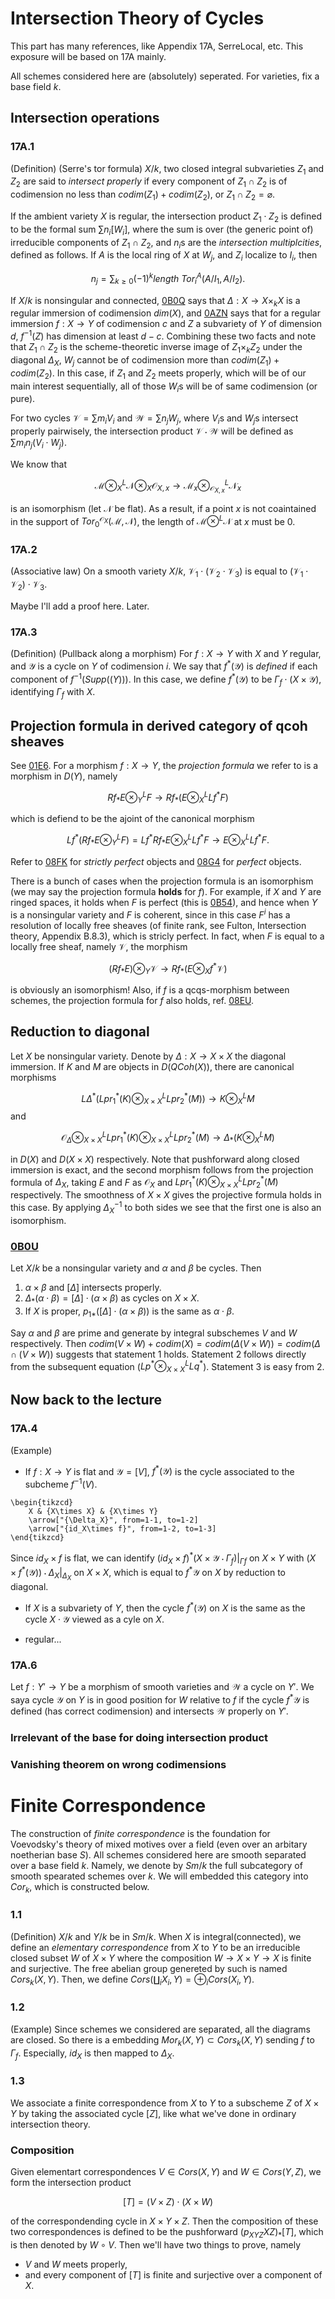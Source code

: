 # Intersection Theory of Cycles

This part has many references, like Appendix 17A, SerreLocal, etc. This exposure will be based on 17A mainly.

All schemes considered here are (absolutely) seperated. For varieties, fix a base field $k$.

## Intersection operations

### 17A.1 
(Definition) (Serre's tor formula) $X/k$, two closed integral subvarieties $Z_1$ and $Z_2$ are said to *intersect properly* if every component of $Z_1\cap Z_2$ is of codimension no less than $codim(Z_1)+codim(Z_2)$, or $Z_1\cap Z_2=\varnothing$.

If the ambient variety $X$ is regular, the intersection product $Z_1\cdot Z_2$ is defined to be the formal sum $\sum n_i[W_i]$, where the sum is over (the generic point of) irreducible components of $Z_1\cap Z_2$, and $n_i$s are the *intersection multiplcities*, defined as follows. If $A$ is the local ring of $X$ at $W_j$, and $Z_i$ localize to $I_i$, then

$$ n_j=\sum_{k\geq 0}(-1)^k length\ Tor_i^A(A/I_1,A/I_2). $$

If $X/k$ is nonsingular and connected, [0B0Q](https://stacks.math.columbia.edu/tag/0B0Q) says that $\Delta:X\rightarrow X\times_k X$ is a regular immersion of codimension $dim(X)$, and [0AZN](https://stacks.math.columbia.edu/tag/0AZN) says that for a regular immersion $f:X\rightarrow Y$ of codimension $c$ and $Z$ a subvariety of $Y$ of dimension $d$, $f^{-1}(Z)$ has dimension at least $d-c$. Combining these two facts and note that $Z_1\cap Z_2$ is the scheme-theoretic inverse image of $Z_1\times_k Z_2$ under the diagonal $\Delta_X$, $W_j$ cannot be of codimension more than $codim(Z_1)+codim(Z_2)$. In this case, if $Z_1$ and $Z_2$ meets properly, which will be of our main interest sequentially, all of those $W_i$s will be of same codimension (or pure).

For two cycles $\mathcal{V}=\sum m_iV_i$ and $\mathcal{W}=\sum n_jW_j$, where $V_i$s and $W_j$s intersect properly pairwisely, the intersection product $\mathcal{V}\cdot\mathcal{W}$ will be defined as $\sum m_in_j(V_i\cdot W_j)$.

We know that 

$$ \mathcal{M}\otimes_X^L\mathcal{N}\otimes_X\mathcal{O}_{X,x}\rightarrow \mathcal{M}_x\otimes_{\mathcal{O}_{X,x}}^L\mathcal{N}_x $$

is an isomorphism (let $\mathcal{N}$ be flat). As a result, if a point $x$ is not coaintained in the support of $Tor_0^{\mathcal{O}_X}(\mathcal{M},\mathcal{N})$, the length of $\mathcal{M}\otimes^L\mathcal{N}$ at $x$ must be $0$.

### 17A.2 
(Associative law) On a smooth variety $X/k$, $\mathcal{V}_1\cdot (\mathcal{V}_2\cdot\mathcal{V}_3)$ is equal to $(\mathcal{V}_1\cdot\mathcal{V}_2)\cdot\mathcal{V}_3$.

Maybe I'll add a proof here. Later.

### 17A.3
(Definition) (Pullback along a morphism) For $f:X\rightarrow Y$ with $X$ and $Y$ regular, and $\mathcal{Y}$ is a cycle on $Y$ of codimension $i$. We say that $f^*(\mathcal{Y})$ is *defined* if each component of $f^{-1}(Supp(\mathcal(Y)))$. In this case, we define $f^*(\mathcal{Y})$ to be $\Gamma_f\cdot(X\times\mathcal{Y})$, identifying $\Gamma_f$ with $X$. 

## Projection formula in derived category of qcoh sheaves
See [01E6](https://stacks.math.columbia.edu/tag/01E6). For a morphism $f:X\rightarrow Y$, the *projection formula* we refer to is a morphism in $D(Y)$, namely

$$ Rf_*E\otimes_Y^L F\rightarrow Rf_*(E\otimes_X^L Lf^*F) $$

which is defiend to be the ajoint of the canonical morphism

$$ Lf^*(Rf_*E\otimes_Y^L F)=Lf^*Rf_*E\otimes_X^L Lf^*F\rightarrow E\otimes_X^L Lf^*F. $$

Refer to [08FK](https://stacks.math.columbia.edu/tag/08FK) for *strictly perfect* objects and [08G4](https://stacks.math.columbia.edu/tag/08G4) for *perfect* objects.

There is a bunch of cases when the projection formula is an isomorphism (we may say the projection formula **holds** for $f$). For example, if $X$ and $Y$ are ringed spaces, it holds when $F$ is perfect (this is [0B54](https://stacks.math.columbia.edu/tag/0B54)), and hence when $Y$ is a nonsingular variety and $F$ is coherent, since in this case $F^i$ has a resolution of locally free sheaves (of finite rank, see Fulton, Intersection theory, Appendix B.8.3), which is stricly perfect. In fact, when $F$ is equal to a locally free sheaf, namely $\mathcal{V}$, the morphism 

$$ (Rf_*E)\otimes_Y\mathcal{V}\rightarrow Rf_*(E\otimes_X f^*\mathcal{V}) $$

is obviously an isomorphism! Also, if $f$ is a qcqs-morphism between schemes, the projection formula for $f$ also holds, ref. [08EU](https://stacks.math.columbia.edu/tag/08EU).

## Reduction to diagonal
Let $X$ be nonsingular variety. Denote by $\Delta:X\rightarrow X\times X$ the diagonal immersion. If $K$ and $M$ are objects in $D(QCoh(X))$, there are canonical morphisms

$$ L\Delta^*(Lpr_1^*(K)\otimes_{X\times X}^L Lpr_2^*(M))\rightarrow K\otimes_X^L M $$ and 

$$ \mathcal{O}_\Delta\otimes_{X\times X}^L Lpr_1^*(K)\otimes_{X\times X}^L Lpr_2^*(M)\rightarrow\Delta_*(K\otimes_X^L M) $$

in $D(X)$ and $D(X\times X)$ respectively. Note that pushforward along closed immersion is exact, and the second morphism follows from the projection formula of $\Delta_X$, taking $E$ and $F$ as $\mathcal{O}_X$ and $Lpr_1^*(K)\otimes_{X\times X}^L Lpr_2^*(M)$ respectively. The smoothness of $X\times X$ gives the projective formula holds in this case. By applying $\Delta_X^{-1}$ to both sides we see that the first one is also an isomorphism.

### [0B0U](https://stacks.math.columbia.edu/tag/0B0U)
Let $X/k$ be a nonsingular variety and $\alpha$ and $\beta$ be cycles. Then

1. $\alpha\times\beta$ and $[\Delta]$ intersects properly. 
2. $\Delta_*(\alpha\cdot\beta)=[\Delta]\cdot(\alpha\times\beta)$ as cycles on $X\times X$.
3. If $X$ is proper, $p_{1*}([\Delta]\cdot(\alpha\times\beta))$ is the same as $\alpha\cdot\beta$.

Say $\alpha$ and $\beta$ are prime and generate by integral subschemes $V$ and $W$ respectively. Then $codim(V\times W)+codim(X)=codim(\Delta(V\times W))=codim(\Delta\cap (V\times W))$ suggests that statement 1 holds. Statement $2$ follows directly from the subsequent equation ($Lp^*\otimes_{X\times X}^LLq^*$). Statement 3 is easy from 2.

## Now back to the lecture

### 17A.4
(Example) 

- If $f:X\rightarrow Y$ is flat and $\mathcal{Y}=[V]$, $f^*(\mathcal{Y})$ is the cycle associated to the subcheme $f^{-1}(V)$.

```rawlatex
\begin{tikzcd}
	X & {X\times X} & {X\times Y}
	\arrow["{\Delta_X}", from=1-1, to=1-2]
	\arrow["{id_X\times f}", from=1-2, to=1-3]
\end{tikzcd}
```

Since $id_X\times f$ is flat, we can identify $(id_X\times f)^*(X\times\mathcal{Y}\cdot\Gamma_f)|_{\Gamma{f}}$ on $X\times Y$ with $(X\times f^*(\mathcal{Y}))\cdot\Delta_X|_{\Delta_X}$ on $X\times X$, which is equal to $f^*{\mathcal{Y}}$ on $X$ by reduction to diagonal.

- If $X$ is a subvariety of $Y$, then the cycle $f^*(\mathcal{Y})$ on $X$ is the same as the cycle $X\cdot\mathcal{Y}$ viewed as a cyle on $X$.

- regular...

### 17A.6
Let $f:Y'\rightarrow Y$ be a morphism of smooth varieties and $\mathcal{W}$ a cycle on $Y'$. We saya cycle $\mathcal{Y}$ on $Y$ is in good position for ${W}$ relative to $f$ if the cycle $f^*{\mathcal{Y}}$ is defined (has correct codimension) and intersects $\mathcal{W}$ properly on $Y'$. 

### Irrelevant of the base for doing intersection product

### Vanishing theorem on wrong codimensions


# Finite Correspondence

The construction of *finite correspondence* is the foundation for Voevodsky's theory of mixed motives over a field (even over an arbitary noetherian base $S$). All schemes considered here are smooth separated over a base field $k$. Namely, we denote by $Sm/k$ the full subcategory of smooth spearated schemes over $k$. We will embedded this category into $Cor_k$, which is constructed below.

### 1.1 
(Definition) $X/k$ and $Y/k$ be in $Sm/k$. When $X$ is integral(connected), we define an *elementary correspondence* from $X$ to $Y$ to be an irreducible closed subset $W$ of $X\times Y$ where the composition $W\rightarrow X\times Y\rightarrow X$ is finite and surjective. The free abelian group genereted by such is named $Cors_k(X,Y)$. Then, we define $Cors(\coprod_iX_i, Y)=\oplus_iCors(X_i,Y)$. 

### 1.2
(Example) Since schemes we considered are separated, all the diagrams are closed. So there is a embedding $Mor_k(X,Y)\subset Cors_k(X,Y)$ sending $f$ to $\Gamma_f$. Especially, $id_X$ is then mapped to $\Delta_X$. 

### 1.3
We associate a finite correspondence from $X$ to $Y$ to a subscheme $Z$ of $X\times Y$ by taking the associated cycle $[Z]$, like what we've done in ordinary intersection theory.

### Composition 
Given elementart correspondences $V\in Cors(X,Y)$ and $W\in Cors(Y,Z)$, we form the intersection product 

$$ [T]=(V\times Z)\cdot (X\times W) $$

of the correspondending cycle in $X\times Y\times Z$. Then the composition of these two correspondences is defined to be the pushforward $(p_{XYZ}{XZ})_*[T]$, which is then denoted by $W\circ V$. Then we'll have two things to prove, namely

- $V$ and $W$ meets properly,
- and every component of $[T]$ is finite and surjective over a component of $X$.


